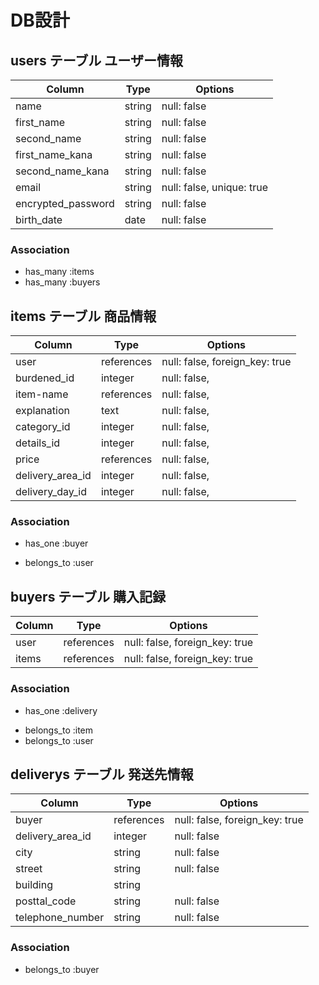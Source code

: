 # DB設計

## users テーブル   ユーザー情報

| Column             | Type   | Options     |
| ------------------ | ------ | ----------- |
| name               | string | null: false               |
| first_name         | string | null: false               |
| second_name        | string | null: false               |
| first_name_kana    | string | null: false               |
| second_name_kana   | string | null: false               |
| email              | string | null: false, unique: true |
| encrypted_password | string | null: false               |
| birth_date         | date   | null: false               |


### Association

* has_many :items
* has_many :buyers

## items テーブル   商品情報

| Column           | Type       | Options                        |
| ---------------- | ---------- | ------------------------------ |
| user             | references | null: false, foreign_key: true |
| burdened_id      | integer    | null: false,                   |
| item-name        | references | null: false,                   |
| explanation      | text       | null: false,                   |
| category_id      | integer    | null: false,                   |
| details_id       | integer    | null: false,                   |
| price            | references | null: false,                   |
| delivery_area_id | integer    | null: false,                   |
| delivery_day_id  | integer    | null: false,                   |

### Association

* has_one :buyer
- belongs_to :user

## buyers テーブル   購入記録

| Column    | Type       | Options                        |
| --------- | ---------- | ------------------------------ |
| user      | references | null: false, foreign_key: true |
| items     | references | null: false, foreign_key: true |


### Association

* has_one :delivery
- belongs_to :item
- belongs_to :user


## deliverys テーブル   発送先情報

| Column           | Type       | Options                        |
| ---------------- | ---------- | ------------------------------ |
| buyer            | references | null: false, foreign_key: true |
| delivery_area_id | integer    | null: false                    |
| city             | string     | null: false                    |
| street           | string     | null: false                    |
| building         | string     |                                |
| posttal_code     | string     | null: false                    |
| telephone_number | string     | null: false                    |

### Association

- belongs_to :buyer
